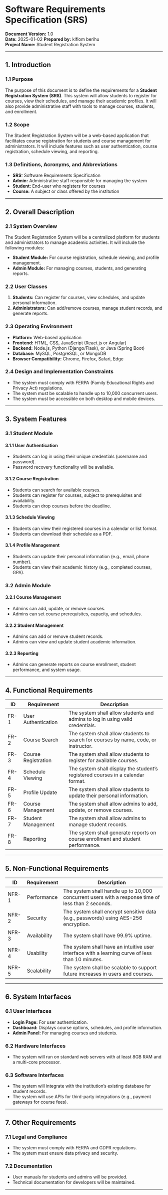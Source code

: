 
# **Software Requirements Specification (SRS)**  
**Document Version:** 1.0  
**Date:** 2025-01-02
**Prepared by:** kiflom berihu  
**Project Name:** Student Registration System  

---

## **1. Introduction**

### **1.1 Purpose**
The purpose of this document is to define the requirements for a **Student Registration System (SRS)**. This system will allow students to register for courses, view their schedules, and manage their academic profiles. It will also provide administrative staff with tools to manage courses, students, and enrollment.

### **1.2 Scope**
The Student Registration System will be a web-based application that facilitates course registration for students and course management for administrators. It will include features such as user authentication, course registration, schedule viewing, and reporting.

### **1.3 Definitions, Acronyms, and Abbreviations**
- **SRS:** Software Requirements Specification  
- **Admin:** Administrative staff responsible for managing the system  
- **Student:** End-user who registers for courses  
- **Course:** A subject or class offered by the institution  

---

## **2. Overall Description**

### **2.1 System Overview**
The Student Registration System will be a centralized platform for students and administrators to manage academic activities. It will include the following modules:
- **Student Module:** For course registration, schedule viewing, and profile management.  
- **Admin Module:** For managing courses, students, and generating reports.  

### **2.2 User Classes**
1. **Students:** Can register for courses, view schedules, and update personal information.  
2. **Administrators:** Can add/remove courses, manage student records, and generate reports.  

### **2.3 Operating Environment**
- **Platform:** Web-based application  
- **Frontend:** HTML, CSS, JavaScript (React.js or Angular)  
- **Backend:** Node.js, Python (Django/Flask), or Java (Spring Boot)  
- **Database:** MySQL, PostgreSQL, or MongoDB  
- **Browser Compatibility:** Chrome, Firefox, Safari, Edge  

### **2.4 Design and Implementation Constraints**
- The system must comply with FERPA (Family Educational Rights and Privacy Act) regulations.  
- The system must be scalable to handle up to 10,000 concurrent users.  
- The system must be accessible on both desktop and mobile devices.  

---

## **3. System Features**

### **3.1 Student Module**
#### **3.1.1 User Authentication**
- Students can log in using their unique credentials (username and password).  
- Password recovery functionality will be available.  

#### **3.1.2 Course Registration**
- Students can search for available courses.  
- Students can register for courses, subject to prerequisites and availability.  
- Students can drop courses before the deadline.  

#### **3.1.3 Schedule Viewing**
- Students can view their registered courses in a calendar or list format.  
- Students can download their schedule as a PDF.  

#### **3.1.4 Profile Management**
- Students can update their personal information (e.g., email, phone number).  
- Students can view their academic history (e.g., completed courses, GPA).  

### **3.2 Admin Module**
#### **3.2.1 Course Management**
- Admins can add, update, or remove courses.  
- Admins can set course prerequisites, capacity, and schedules.  

#### **3.2.2 Student Management**
- Admins can add or remove student records.  
- Admins can view and update student academic information.  

#### **3.2.3 Reporting**
- Admins can generate reports on course enrollment, student performance, and system usage.  

---

## **4. Functional Requirements**

| **ID** | **Requirement** | **Description** |
|--------|-----------------|-----------------|
| FR-1   | User Authentication | The system shall allow students and admins to log in using valid credentials. |
| FR-2   | Course Search | The system shall allow students to search for courses by name, code, or instructor. |
| FR-3   | Course Registration | The system shall allow students to register for available courses. |
| FR-4   | Schedule Viewing | The system shall display the student’s registered courses in a calendar format. |
| FR-5   | Profile Update | The system shall allow students to update their personal information. |
| FR-6   | Course Management | The system shall allow admins to add, update, or remove courses. |
| FR-7   | Student Management | The system shall allow admins to manage student records. |
| FR-8   | Reporting | The system shall generate reports on course enrollment and student performance. |

---

## **5. Non-Functional Requirements**

| **ID** | **Requirement** | **Description** |
|--------|-----------------|-----------------|
| NFR-1  | Performance | The system shall handle up to 10,000 concurrent users with a response time of less than 2 seconds. |
| NFR-2  | Security | The system shall encrypt sensitive data (e.g., passwords) using AES-256 encryption. |
| NFR-3  | Availability | The system shall have 99.9% uptime. |
| NFR-4  | Usability | The system shall have an intuitive user interface with a learning curve of less than 10 minutes. |
| NFR-5  | Scalability | The system shall be scalable to support future increases in users and courses. |

---

## **6. System Interfaces**

### **6.1 User Interfaces**
- **Login Page:** For user authentication.  
- **Dashboard:** Displays course options, schedules, and profile information.  
- **Admin Panel:** For managing courses and students.  

### **6.2 Hardware Interfaces**
- The system will run on standard web servers with at least 8GB RAM and a multi-core processor.  

### **6.3 Software Interfaces**
- The system will integrate with the institution’s existing database for student records.  
- The system will use APIs for third-party integrations (e.g., payment gateways for course fees).  

---

## **7. Other Requirements**

### **7.1 Legal and Compliance**
- The system must comply with FERPA and GDPR regulations.  
- The system must ensure data privacy and security.  

### **7.2 Documentation**
- User manuals for students and admins will be provided.  
- Technical documentation for developers will be maintained.  

---

